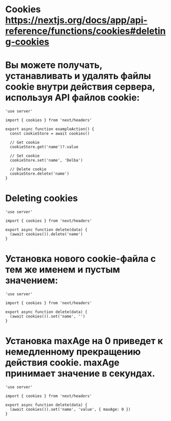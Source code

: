 # Cookies https://nextjs.org/docs/app/api-reference/functions/cookies#deleting-cookies
# Вы можете получать, устанавливать и удалять файлы cookie внутри действия сервера, используя API файлов cookie:
```tsx app/actions.ts
'use server'
 
import { cookies } from 'next/headers'
 
export async function exampleAction() {
  const cookieStore = await cookies()
 
  // Get cookie
  cookieStore.get('name')?.value
 
  // Set cookie
  cookieStore.set('name', 'Delba')
 
  // Delete cookie
  cookieStore.delete('name')
}
```

# Deleting cookies
```tsx
'use server'
 
import { cookies } from 'next/headers'
 
export async function delete(data) {
  (await cookies()).delete('name')
}
```

# Установка нового cookie-файла с тем же именем и пустым значением:
```tsx
'use server'
 
import { cookies } from 'next/headers'
 
export async function delete(data) {
  (await cookies()).set('name', '')
}
```

# Установка maxAge на 0 приведет к немедленному прекращению действия cookie. maxAge принимает значение в секундах.
```tsx
'use server'
 
import { cookies } from 'next/headers'
 
export async function delete(data) {
  (await cookies()).set('name', 'value', { maxAge: 0 })
}
```